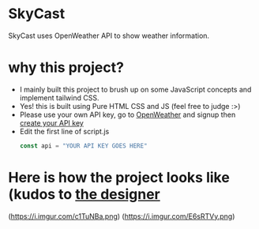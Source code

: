 # SkyCast
SkyCast uses OpenWeather API to show weather information.

# why this project?
- I mainly built this project to brush up on some JavaScript concepts and implement tailwind CSS.
- Yes! this is built using Pure HTML CSS and JS (feel free to judge :>)
- Please use your own API key, go to [OpenWeather](https://openweathermap.org/) and signup then [create your API key](https://home.openweathermap.org/api_keys)
- Edit the first line of script.js
  ```javascript
  const api = "YOUR API KEY GOES HERE"
  ```
# Here is how the project looks like (kudos to [the designer](https://www.linkedin.com/in/rittika-mondal-21459827b/)
(https://i.imgur.com/c1TuNBa.png)
(https://i.imgur.com/E6sRTVy.png)
